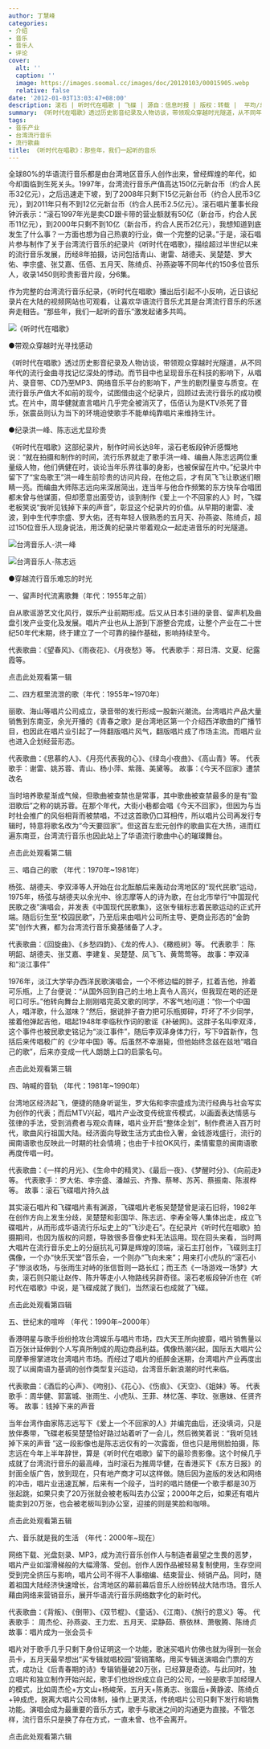 ```yaml
---
author: 丁慧峰
categories:
- 介绍
- 音乐
- 音乐人
- 评论
cover:
  alt: ''
  caption: ''
  image: https://images.soomal.cc/images/doc/20120103/00015905.webp
  relative: false
date: '2012-01-03T13:03:47+08:00'
description: 滚石 | 听时代在唱歌 | 飞碟 | 源自：信息时报 | 版权：转载 |  平均/总评分：10.00/50
summary: 《听时代在唱歌》透过历史影音纪录及人物访谈，带领观众穿越时光隧道，从不同年代的流行金曲寻找记忆深处的悸动。而节目中也呈现音乐在科技的影响下，从唱片、录音带、CD乃至MP3、网络音乐平台的影响下，产生的剧烈量变与质变。在流行音乐产值大不如前的现今，试图借由这个纪录片，回顾过去流行音乐的成功模式……
tags:
- 音乐产业
- 台湾流行音乐
- 流行歌曲
title: 《听时代在唱歌》：那些年，我们一起听的音乐
---
```


全球80%的华语流行音乐都是由台湾地区音乐人创作出来，曾经辉煌的年代，如今却面临到生死关头。1997年，台湾流行音乐产值高达150亿元新台币（约合人民币32亿元），之后迅速走下坡，到了2008年只剩下15亿元新台币（约合人民币3亿元），到2011年只有不到12亿元新台币（约合人民币2.5亿元）。滚石唱片董事长段钟沂表示：“滚石1997年光是卖CD跟卡带的营业额就有50亿（新台币，约合人民币11亿元），到2000年只剩不到10亿（新台币，约合人民币2亿元），我想知道到底发生了什么事？一方面也想为自己热衷的行业，做一个完整的记录。”于是，滚石唱片参与制作了关于台湾流行音乐的纪录片《听时代在唱歌》，描绘超过半世纪以来的流行音乐发展，历经8年拍摄，访问包括青山、谢雷、胡德夫、吴楚楚、罗大佑、李宗盛、张艾嘉、伍佰、五月天、陈绮贞、孙燕姿等不同年代的150多位音乐人，收录1450则珍贵影音片段，分6集。

作为完整的台湾流行音乐纪录，《听时代在唱歌》播出后引起不小反响，近日该纪录片在大陆的视频网站也可观看，让喜欢华语流行音乐尤其是台湾流行音乐的乐迷奔走相告。“那些年，我们一起听的音乐”激发起诸多共鸣。

![《听时代在唱歌》](https://images.soomal.cc/images/doc/20120103/00015905.webp)





●带观众穿越时光寻找感动

《听时代在唱歌》透过历史影音纪录及人物访谈，带领观众穿越时光隧道，从不同年代的流行金曲寻找记忆深处的悸动。而节目中也呈现音乐在科技的影响下，从唱片、录音带、CD乃至MP3、网络音乐平台的影响下，产生的剧烈量变与质变。在流行音乐产值大不如前的现今，试图借由这个纪录片，回顾过去流行音乐的成功模式。在片中，周华健就直言唱片几乎完全被消灭了，伍佰认为是KTV杀死了音乐，张震岳则认为当下的环境迫使歌手不能单纯靠唱片来维持生计。

●纪录洪一峰、陈志远尤显珍贵

《听时代在唱歌》这部纪录片，制作时间长达8年，滚石老板段钟沂感慨地说：“就在拍摄和制作的时间，流行乐界就走了歌手洪一峰、编曲人陈志远两位重量级人物，他们俩健在时，谈论当年乐界往事的身影，也被保留在片中。”纪录片中留下了“宝岛歌王”洪一峰生前珍贵的访问片段，在他之后，才有凤飞飞让歌迷们眼睛一亮。而编曲大师陈志远向来深居简出，连当年与他合作频繁的东方快车合唱团都未曾与他谋面，但却愿意出面受访，谈到制作《爱上一个不回家的人》时，飞碟老板笑说“我听见钱掉下来的声音”，彰显这个纪录片的价值。从早期的谢雷、凌波，到中生代李宗盛、罗大佑，还有年轻人很熟悉的五月天、孙燕姿、陈绮贞，超过150位音乐人现身说法，用泛黄的纪录片带着观众一起走进音乐的时光隧道。

![台湾音乐人-洪一峰](https://images.soomal.cc/images/doc/20120103/00015906.webp)




![台湾音乐人-陈志远](https://images.soomal.cc/images/doc/20120103/00015907.webp)





●穿越流行音乐难忘的时光

一、留声时代流离歌舞（年代：1955年之前）

自从歌谣游艺文化风行，娱乐产业前期形成。后又从日本引进的录音、留声机及曲盘引发产业变化及发展。唱片产业也从上游到下游整合完成，让整个产业在二十世纪50年代末期，终于建立了一个可靠的操作基础，影响持续至今。


代表歌曲：《望春风》、《雨夜花》、《月夜愁》等。
代表歌手：郑日清、文夏、纪露霞等。

点击此处观看第一辑


二、四方框里流泄的歌（年代：1955年~1970年）

丽歌、海山等唱片公司成立，录音带的发行形成一股新兴潮流。台湾唱片产品大量销售到东南亚，余光开播的《青春之歌》是台湾地区第一个介绍西洋歌曲的广播节目，也因此在唱片业引起了一阵翻版唱片风气，翻版唱片成了市场主流。而唱片业也进入企划经营形态。


代表歌曲：《思慕的人》、《月亮代表我的心》、《绿岛小夜曲》、《高山青》等。
代表歌手：谢雷、姚苏蓉、青山、杨小萍、紫薇、美黛等。
故事：《今天不回家》遭禁改名

当时培养歌星渐成气候，但歌曲被查禁也是常事，其中歌曲被查禁最多的是有“盈泪歌后”之称的姚苏蓉。在那个年代，大街小巷都会唱《今天不回家》，但因为与当时社会推广的风俗相背而被禁唱，不过这首歌仍口耳相传，所以唱片公司再发行专辑时，特意将歌名改为“今天要回家”。但这首左宏元创作的歌曲实在大热，进而红遍东南亚，台湾流行音乐也因此站上了华语流行歌曲中心的璀璨舞台。

点击此处观看第二辑


三、唱自己的歌 （年代：1970年~1981年）

杨弦、胡德夫、李双泽等人开始在台北酝酿后来轰动台湾地区的“现代民歌”运动，1975年，杨弦与胡德夫以余光中、徐志摩等人的诗为歌，在台北市举行“中国现代民歌之夜”演唱会，并发表《中国现代民歌集》，这张专辑标志着民歌运动的正式开端。随后衍生至“校园民歌”，乃至后来由唱片公司所主导、更商业形态的“金韵奖”创作大赛，都为台湾流行音乐奠基储备了人才。


代表歌曲：《回旋曲》、《乡愁四韵》、《龙的传人》、《橄榄树》等。
代表歌手： 陈明韶、胡德夫、张艾嘉、李建复、吴楚楚、凤飞飞、黄莺莺等。
故事：李双泽和“淡江事件”

1976年，淡江大学举办西洋民歌演唱会，一个不修边幅的胖子，扛着吉他，拎着可乐瓶，上了台便说：“从国外回到自己的土地上真令人高兴，但我现在喝的还是可口可乐。”他转向舞台上刚刚唱完英文歌的同学，不客气地问道：“你一个中国人，唱洋歌，什么滋味？”然后，据说胖子奋力把可乐瓶掷碎，吓坏了不少同学，接着他弹起吉他，唱起1948年李临秋作词的歌谣《补破网》。这胖子名叫李双泽，这个事件也被民歌史铭记为“淡江事件”，随后李双泽身体力行，写下9首新作，包括后来传唱极广的《少年中国》等。后虽然不幸溺毙，但他始终念兹在兹地“唱自己的歌”，后来亦变成一代人朗朗上口的启蒙名句。

点击此处观看第三辑


四、呐喊的音轨 （年代：1981年~1990年）

台湾地区经济起飞，便捷的随身听诞生，罗大佑和李宗盛成为流行经典与社会写实为创作的代表；而后MTV兴起，唱片产业改变传统宣传模式，以画面表达情感与弦律的手法，受到消费者与观众青睐，唱片业开启“整体企划”，制作费进入百万时代，歌曲风行祖国大陆。经济面向导致生活方式由俭入奢，金钱游戏盛行，流行的闽南语歌也反映此一时期的社会情境；也由于卡拉OK风行，柔情蜜意的闽南语歌再度传唱一时。


代表歌曲：《一样的月光》、《生命中的精灵》、《最后一夜》、《梦醒时分》、《向前走》等。
代表歌手：罗大佑、李宗盛、潘越云、齐豫、蔡琴、苏芮、蔡振南、陈淑桦等。
故事：滚石飞碟唱片持久战

其实滚石唱片和飞碟唱片素有渊源，飞碟唱片老板吴楚楚曾是滚石旧将，1982年在创作方向上发生分歧，吴楚楚和彭国华、陈志远、李寿全等人集体出走，成立飞碟唱片，从而形成华语流行乐坛史上的“飞沙走石”。在纪录片《听时代在唱歌》拍摄期间，也因为版权的问题，导致很多音像史料无法运用。现在回头来看，当时两大唱片在流行音乐史上的分庭抗礼可算是辉煌的顶端，滚石主打创作，飞碟则主打偶像，一个办“快乐天堂”音乐会，一个则办“飞向未来”；用来打小虎队的“滚石小子”惨淡收场，与张雨生对峙的张信哲则一路长红；而王杰《一场游戏一场梦》大卖，滚石则只能让赵传、陈升等走小人物路线另辟奇径。滚石老板段钟沂也在《听时代在唱歌》中说，是飞碟成就了我们，当然滚石也成就了飞碟。

点击此处观看第四辑


五、世纪末的喧哗 （年代：1990年~2000年）

香港明星与歌手纷纷抢攻台湾娱乐与唱片市场，四大天王所向披靡，唱片销售量以百万张计延伸到个人写真所制成的周边商品利益。偶像热潮兴起，国际五大唱片公司摩拳擦掌进攻台湾唱片市场。而经过了唱片的纸醉金迷期，台湾唱片产业再度出现了以闽南语为基调的创作类型复兴运动，台湾音乐新浪潮的时代来临。


代表歌曲：《酒后的心声》、《吻别》、《花心》、《伤痕》、《天空》、《姐妹》等。
代表歌手：周华健、郭富城、张雨生、小虎队、王菲、林忆莲、李玟、张惠妹、任贤齐等。
故事：钱掉下来的声音

当年台湾作曲家陈志远写下《爱上一个不回家的人》并编完曲后，还没填词，只是放伴奏带，飞碟老板吴楚楚恰好路过站着听了一会儿，然后微笑着说：“我听见钱掉下来的声音 ”这一段影像也是陈志远仅有的一次露面，但也只是用侧脸拍摄，陈志远在今年上半年辞世，算是《听时代在唱歌》留下的最珍贵影像。这个时候几乎成就了台湾流行音乐的最高峰，当时滚石为推周华健，在香港买下《东方日报》的封面全版广告，放到现在，只有地产商才可以这样做。随后因为盗版的发达和网络的冲击，唱片业迅速瓦解，后来有一个段子，当时的唱片随便一个歌手都是30万张起跳，如果只卖了20万张就会被老板叫去办公室；2000年之后，如果还有唱片能卖到20万张，也会被老板叫到办公室，迎接的则是笑脸和咖啡。

点击此处观看第五辑


六、音乐就是我的生活 （年代：2000年~现在）

网络下载、光盘刻录、MP3，成为流行音乐创作人与制造者最望之生畏的恶梦，唱片产业如溜滑梯般的大幅滑落、受创。创作人因作品被轻易复制使用，生存空间受到完全挤压与影响，唱片公司不得不人事缩编、结束营业、倾销产品。同时，随着祖国大陆经济快速增长，台湾地区的幕前幕后音乐人纷纷转战大陆市场。音乐人藉由网络来营销音乐，展开华语流行音乐网络数字化的新时代。


代表歌曲：《背叛》、《倒带》、《双节棍》、《童话》、《江南》、《旅行的意义》等。
代表歌手： 周杰伦、孙燕姿、王力宏、五月天、梁静茹、蔡依林、萧敬腾、陈绮贞
故事：唱片成为一张会员卡

唱片对于歌手几乎只剩下身份证明这一个功能，歌迷买唱片仿佛也就为得到一张会员卡，五月天最早想出“买专辑就唱校园”营销策略，用买专辑送演唱会门票的方式，成功让《后青春期的诗》专辑销量破20万张，已经算是奇迹。与此同时，独立唱片和独立制作开始兴起，歌手们也纷纷成立自己的公司，一般是歌手加经理人的模式，比如周杰伦+方文山+杨峻荣，五月天+陈勇志、张震岳+黄静波、陈绮贞+钟成虎，脱离大唱片公司体制，操作上更灵活，传统唱片公司只剩下发行和销售功能。演唱会成为最重要的音乐方式，歌手与歌迷之间的沟通更为直接。不管怎样，流行音乐只是换了存在方式，一直未曾、也不会离开。

点击此处观看第六辑